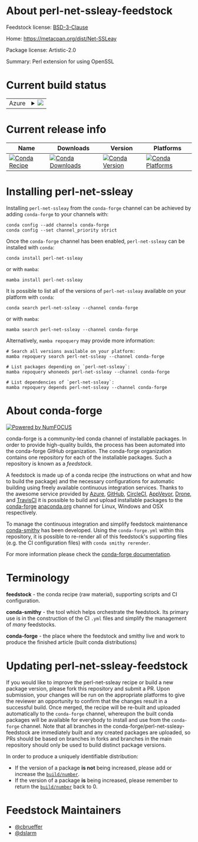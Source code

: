 About perl-net-ssleay-feedstock
===============================

Feedstock license: [BSD-3-Clause](https://github.com/conda-forge/perl-net-ssleay-feedstock/blob/main/LICENSE.txt)

Home: https://metacpan.org/dist/Net-SSLeay

Package license: Artistic-2.0

Summary: Perl extension for using OpenSSL

Current build status
====================


<table>
    
  <tr>
    <td>Azure</td>
    <td>
      <details>
        <summary>
          <a href="https://dev.azure.com/conda-forge/feedstock-builds/_build/latest?definitionId=17246&branchName=main">
            <img src="https://dev.azure.com/conda-forge/feedstock-builds/_apis/build/status/perl-net-ssleay-feedstock?branchName=main">
          </a>
        </summary>
        <table>
          <thead><tr><th>Variant</th><th>Status</th></tr></thead>
          <tbody><tr>
              <td>linux_64</td>
              <td>
                <a href="https://dev.azure.com/conda-forge/feedstock-builds/_build/latest?definitionId=17246&branchName=main">
                  <img src="https://dev.azure.com/conda-forge/feedstock-builds/_apis/build/status/perl-net-ssleay-feedstock?branchName=main&jobName=linux&configuration=linux%20linux_64_" alt="variant">
                </a>
              </td>
            </tr><tr>
              <td>linux_aarch64</td>
              <td>
                <a href="https://dev.azure.com/conda-forge/feedstock-builds/_build/latest?definitionId=17246&branchName=main">
                  <img src="https://dev.azure.com/conda-forge/feedstock-builds/_apis/build/status/perl-net-ssleay-feedstock?branchName=main&jobName=linux&configuration=linux%20linux_aarch64_" alt="variant">
                </a>
              </td>
            </tr><tr>
              <td>linux_ppc64le</td>
              <td>
                <a href="https://dev.azure.com/conda-forge/feedstock-builds/_build/latest?definitionId=17246&branchName=main">
                  <img src="https://dev.azure.com/conda-forge/feedstock-builds/_apis/build/status/perl-net-ssleay-feedstock?branchName=main&jobName=linux&configuration=linux%20linux_ppc64le_" alt="variant">
                </a>
              </td>
            </tr><tr>
              <td>osx_64</td>
              <td>
                <a href="https://dev.azure.com/conda-forge/feedstock-builds/_build/latest?definitionId=17246&branchName=main">
                  <img src="https://dev.azure.com/conda-forge/feedstock-builds/_apis/build/status/perl-net-ssleay-feedstock?branchName=main&jobName=osx&configuration=osx%20osx_64_" alt="variant">
                </a>
              </td>
            </tr><tr>
              <td>osx_arm64</td>
              <td>
                <a href="https://dev.azure.com/conda-forge/feedstock-builds/_build/latest?definitionId=17246&branchName=main">
                  <img src="https://dev.azure.com/conda-forge/feedstock-builds/_apis/build/status/perl-net-ssleay-feedstock?branchName=main&jobName=osx&configuration=osx%20osx_arm64_" alt="variant">
                </a>
              </td>
            </tr>
          </tbody>
        </table>
      </details>
    </td>
  </tr>
</table>

Current release info
====================

| Name | Downloads | Version | Platforms |
| --- | --- | --- | --- |
| [![Conda Recipe](https://img.shields.io/badge/recipe-perl--net--ssleay-green.svg)](https://anaconda.org/conda-forge/perl-net-ssleay) | [![Conda Downloads](https://img.shields.io/conda/dn/conda-forge/perl-net-ssleay.svg)](https://anaconda.org/conda-forge/perl-net-ssleay) | [![Conda Version](https://img.shields.io/conda/vn/conda-forge/perl-net-ssleay.svg)](https://anaconda.org/conda-forge/perl-net-ssleay) | [![Conda Platforms](https://img.shields.io/conda/pn/conda-forge/perl-net-ssleay.svg)](https://anaconda.org/conda-forge/perl-net-ssleay) |

Installing perl-net-ssleay
==========================

Installing `perl-net-ssleay` from the `conda-forge` channel can be achieved by adding `conda-forge` to your channels with:

```
conda config --add channels conda-forge
conda config --set channel_priority strict
```

Once the `conda-forge` channel has been enabled, `perl-net-ssleay` can be installed with `conda`:

```
conda install perl-net-ssleay
```

or with `mamba`:

```
mamba install perl-net-ssleay
```

It is possible to list all of the versions of `perl-net-ssleay` available on your platform with `conda`:

```
conda search perl-net-ssleay --channel conda-forge
```

or with `mamba`:

```
mamba search perl-net-ssleay --channel conda-forge
```

Alternatively, `mamba repoquery` may provide more information:

```
# Search all versions available on your platform:
mamba repoquery search perl-net-ssleay --channel conda-forge

# List packages depending on `perl-net-ssleay`:
mamba repoquery whoneeds perl-net-ssleay --channel conda-forge

# List dependencies of `perl-net-ssleay`:
mamba repoquery depends perl-net-ssleay --channel conda-forge
```


About conda-forge
=================

[![Powered by
NumFOCUS](https://img.shields.io/badge/powered%20by-NumFOCUS-orange.svg?style=flat&colorA=E1523D&colorB=007D8A)](https://numfocus.org)

conda-forge is a community-led conda channel of installable packages.
In order to provide high-quality builds, the process has been automated into the
conda-forge GitHub organization. The conda-forge organization contains one repository
for each of the installable packages. Such a repository is known as a *feedstock*.

A feedstock is made up of a conda recipe (the instructions on what and how to build
the package) and the necessary configurations for automatic building using freely
available continuous integration services. Thanks to the awesome service provided by
[Azure](https://azure.microsoft.com/en-us/services/devops/), [GitHub](https://github.com/),
[CircleCI](https://circleci.com/), [AppVeyor](https://www.appveyor.com/),
[Drone](https://cloud.drone.io/welcome), and [TravisCI](https://travis-ci.com/)
it is possible to build and upload installable packages to the
[conda-forge](https://anaconda.org/conda-forge) [anaconda.org](https://anaconda.org/)
channel for Linux, Windows and OSX respectively.

To manage the continuous integration and simplify feedstock maintenance
[conda-smithy](https://github.com/conda-forge/conda-smithy) has been developed.
Using the ``conda-forge.yml`` within this repository, it is possible to re-render all of
this feedstock's supporting files (e.g. the CI configuration files) with ``conda smithy rerender``.

For more information please check the [conda-forge documentation](https://conda-forge.org/docs/).

Terminology
===========

**feedstock** - the conda recipe (raw material), supporting scripts and CI configuration.

**conda-smithy** - the tool which helps orchestrate the feedstock.
                   Its primary use is in the construction of the CI ``.yml`` files
                   and simplify the management of *many* feedstocks.

**conda-forge** - the place where the feedstock and smithy live and work to
                  produce the finished article (built conda distributions)


Updating perl-net-ssleay-feedstock
==================================

If you would like to improve the perl-net-ssleay recipe or build a new
package version, please fork this repository and submit a PR. Upon submission,
your changes will be run on the appropriate platforms to give the reviewer an
opportunity to confirm that the changes result in a successful build. Once
merged, the recipe will be re-built and uploaded automatically to the
`conda-forge` channel, whereupon the built conda packages will be available for
everybody to install and use from the `conda-forge` channel.
Note that all branches in the conda-forge/perl-net-ssleay-feedstock are
immediately built and any created packages are uploaded, so PRs should be based
on branches in forks and branches in the main repository should only be used to
build distinct package versions.

In order to produce a uniquely identifiable distribution:
 * If the version of a package **is not** being increased, please add or increase
   the [``build/number``](https://docs.conda.io/projects/conda-build/en/latest/resources/define-metadata.html#build-number-and-string).
 * If the version of a package **is** being increased, please remember to return
   the [``build/number``](https://docs.conda.io/projects/conda-build/en/latest/resources/define-metadata.html#build-number-and-string)
   back to 0.

Feedstock Maintainers
=====================

* [@cbrueffer](https://github.com/cbrueffer/)
* [@dslarm](https://github.com/dslarm/)


